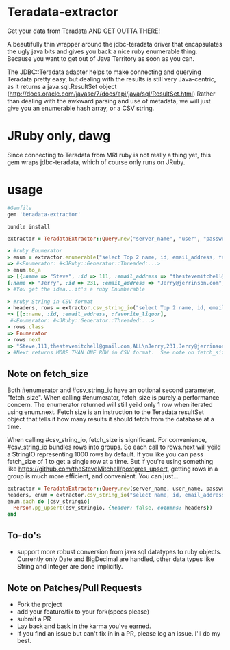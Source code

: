 # Teradata-extractor
Get your data from Teradata AND GET OUTTA THERE!

A beautifully thin wrapper around the jdbc-teradata driver that encapsulates the ugly java bits and gives you back a nice ruby enumerable thing.  Because you want to get out of Java Territory as soon as you can.

The JDBC::Teradata adapter helps to make connecting and querying Teradata pretty easy, but dealing with the results is still very Java-centric, as it returns a java.sql.ResultSet object (http://docs.oracle.com/javase/7/docs/api/java/sql/ResultSet.html) Rather than dealing with the awkward parsing and use of metadata, we will just give you an enumerable hash array, or a CSV string. 

# JRuby only, dawg
Since connecting to Teradata from MRI ruby is not really a thing yet, this gem wraps jdbc-teradata, which of course only runs on JRuby.

# usage

```ruby
#Gemfile
gem 'teradata-extractor'
```

```console
bundle install
```

```ruby 
extractor = TeradataExtractor::Query.new("server_name", "user", "password")

> #ruby Enumerator
> enum = extractor.enumerable("select Top 2 name, id, email_address, favorite_liquor from td.people_stuff")
=> #<Enumerator: #<JRuby::Generator::Threaded:...>
> enum.to_a
=> [{:name => "Steve", :id => 111, :email_address => "thestevemitchell@gmail.com", :favorite_liquor => "ALL"},
{:name => "Jerry", :id => 231, :email_address => "Jerry@jerrinson.com", :favorite_liquor => "none"}]
> #You get the idea...it's a ruby Enumberable

> #ruby String in CSV format
> headers, rows = extractor.csv_string_io("select Top 2 name, id, email_address, favorite_liquor from td.people_stuff")
=> [[::name, :id, :email_address, :favorite_liquor],
 #<Enumerator: #<JRuby::Generator::Threaded:...>
> rows.class
=> Enumerator
> rows.next
=> "Steve,111,thestevemitchell@gmail.com,ALL\nJerry,231,Jerry@jerrinson.com,none\n"
> #Next returns MORE THAN ONE ROW in CSV format.  See note on fetch_size  
```

## Note on fetch_size

Both #enumerator and #csv_string_io have an optional second parameter, "fetch_size".  When calling #enumerator, fetch_size is purely a performance concern.  The enumerator returned will still yeild only 1 row when iterated using enum.next.  Fetch size is an instruction to the Teradata resultSet object that tells it how many results it should fetch from the database at a time.

When calling #csv_string_io, fetch_size is significant.  For convenience, #csv_string_io bundles rows into groups.  So each call to rows.next will yeild a StringIO representing 1000 rows by default.  If you like you can pass fetch_size of 1 to get a single row at a time.  But if you're using something like https://github.com/theSteveMitchell/postgres_upsert, getting rows in a group is much more efficient, and convenient.  You can just...

```ruby 
extractor = TeradataExtractor::Query.new(server_name, user_name, password)
headers, enum = extractor.csv_string_io("select name, id, email_address, favorite_liquor from td.people_stuff")
enum.each do |csv_stringio|
  Person.pg_upsert(csv_stringio, {header: false, columns: headers})
end
```

## To-do's

* support more robust conversion from java sql datatypes to ruby objects.  Currently only Date and BigDecimal are handled, other data types like String and Integer are done implicitly.  

## Note on Patches/Pull Requests

* Fork the project
* add your feature/fix to your fork(specs please)
* submit a PR
* Lay back and bask in the karma you've earned.  
* If you find an issue but can't fix in in a PR, please log an issue.  I'll do my best.






